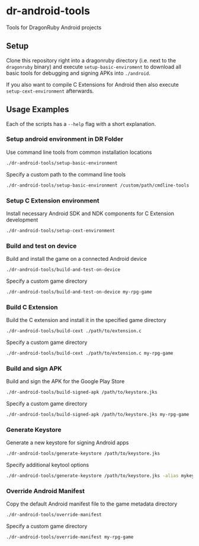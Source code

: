 # dr-android-tools

Tools for DragonRuby Android projects

## Setup
Clone this repository right into a dragonruby directory (i.e. next to the `dragonruby` binary) and execute
`setup-basic-enviroment` to download all basic tools for debugging and signing APKs into `./android`.

If you also want to compile C Extensions for Android then also execute `setup-cext-environment` afterwards.

## Usage Examples

Each of the scripts has a `--help` flag with a short explanation.

### Setup android environment in DR Folder

Use command line tools from common installation locations
```sh
./dr-android-tools/setup-basic-environment
```

Specify a custom path to the command line tools

```sh
./dr-android-tools/setup-basic-environment /custom/path/cmdline-tools
```

### Setup C Extension environment

Install necessary Android SDK and NDK components for C Extension development
```sh
./dr-android-tools/setup-cext-environment
```

### Build and test on device

Build and install the game on a connected Android device
```sh
./dr-android-tools/build-and-test-on-device
```

Specify a custom game directory
```sh
./dr-android-tools/build-and-test-on-device my-rpg-game
```

### Build C Extension

Build the C extension and install it in the specified game directory
```sh
./dr-android-tools/build-cext ./path/to/extension.c
```

Specify a custom game directory
```sh
./dr-android-tools/build-cext ./path/to/extension.c my-rpg-game
```

### Build and sign APK

Build and sign the APK for the Google Play Store
```sh
./dr-android-tools/build-signed-apk /path/to/keystore.jks
```

Specify a custom game directory
```sh
./dr-android-tools/build-signed-apk /path/to/keystore.jks my-rpg-game
```

### Generate Keystore

Generate a new keystore for signing Android apps
```sh
./dr-android-tools/generate-keystore /path/to/keystore.jks
```

Specify additional keytool options
```sh
./dr-android-tools/generate-keystore /path/to/keystore.jks -alias mykey -keypass mypass
```

### Override Android Manifest

Copy the default Android manifest file to the game metadata directory
```sh
./dr-android-tools/override-manifest
```

Specify a custom game directory
```sh
./dr-android-tools/override-manifest my-rpg-game
```

